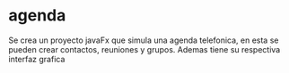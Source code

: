 # agenda
 Se crea un proyecto javaFx que simula una agenda telefonica, en esta se pueden crear contactos, reuniones y grupos. Ademas tiene su respectiva interfaz grafica
